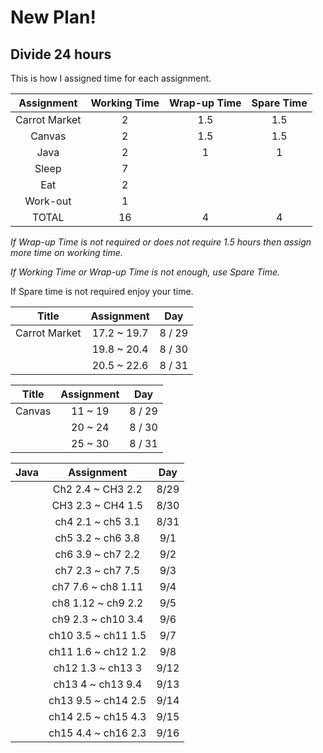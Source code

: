 # New Plan!

## Divide 24 hours 
This is how I assigned time for each assignment.

|  Assignment   | Working Time | Wrap-up Time | Spare Time |
|:-------------:|:------------:|:------------:|:----------:|
| Carrot Market |      2       |     1.5      |    1.5     |
|    Canvas     |      2       |     1.5      |    1.5     |
|     Java      |      2       |      1       |     1      |
|     Sleep     |      7       |              |            |
|      Eat      |      2       |              |            |
|   Work-out    |      1       |              |            |
|     TOTAL     |      16      |      4       |     4      |
*If Wrap-up Time is not required or does not require 1.5 hours then assign more time on working time.*

*If Working Time or Wrap-up Time is not enough, use Spare Time.*

If Spare time is not required enjoy your time.


|     Title     | Assignment  |  Day   |
|:-------------:|:-----------:|:------:|
| Carrot Market | 17.2 ~ 19.7 | 8 / 29 |
|               | 19.8 ~ 20.4 | 8 / 30 |
|               | 20.5 ~ 22.6 | 8 / 31 |

| Title  | Assignment |  Day   |
| ------ |:------------:|:------:|
| Canvas |   11 ~ 19    | 8 / 29 |
|        |   20 ~ 24    | 8 / 30 |
|        |   25 ~ 30    | 8 / 31 |

| Java |     Assignment      | Day  |
|:----:|:-------------------:|:----:|
|      |  Ch2 2.4 ~ CH3 2.2  | 8/29 |
|      |  CH3 2.3 ~ CH4 1.5  | 8/30 |
|      |  ch4 2.1 ~ ch5 3.1  | 8/31 |
|      | ch5 3.2 ~  ch6 3.8  | 9/1  |
|      |  ch6 3.9 ~ ch7 2.2  | 9/2  |
|      |  ch7 2.3 ~ ch7 7.5  | 9/3  |
|      | ch7 7.6 ~ ch8 1.11  | 9/4  |
|      | ch8 1.12 ~ ch9 2.2  | 9/5  |
|      | ch9 2.3 ~ ch10 3.4  | 9/6  |
|      | ch10 3.5 ~ ch11 1.5 | 9/7  |
|      | ch11 1.6 ~ ch12 1.2 | 9/8  |
|      |  ch12 1.3 ~ ch13 3  | 9/12 |
|      |  ch13 4 ~ ch13 9.4  | 9/13 |
|      | ch13 9.5 ~ ch14 2.5 | 9/14 |
|      | ch14 2.5 ~ ch15 4.3 | 9/15 |
|      | ch15 4.4 ~ ch16 2.3 | 9/16 |

